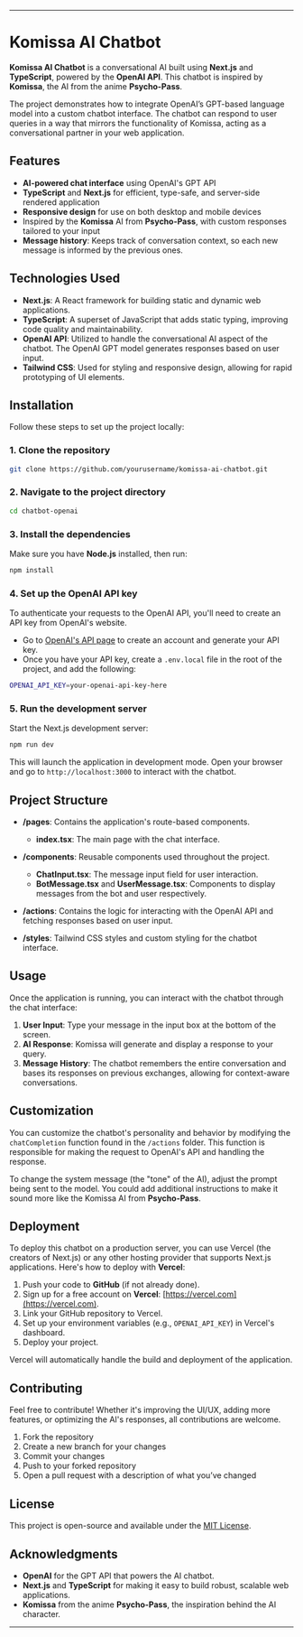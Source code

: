 
---

# **Komissa AI Chatbot**

**Komissa AI Chatbot** is a conversational AI built using **Next.js** and **TypeScript**, powered by the **OpenAI API**. This chatbot is inspired by **Komissa**, the AI from the anime **Psycho-Pass**.

The project demonstrates how to integrate OpenAI’s GPT-based language model into a custom chatbot interface. The chatbot can respond to user queries in a way that mirrors the functionality of Komissa, acting as a conversational partner in your web application.

## **Features**

- **AI-powered chat interface** using OpenAI's GPT API
- **TypeScript** and **Next.js** for efficient, type-safe, and server-side rendered application
- **Responsive design** for use on both desktop and mobile devices
- Inspired by the **Komissa** AI from **Psycho-Pass**, with custom responses tailored to your input
- **Message history**: Keeps track of conversation context, so each new message is informed by the previous ones.

## **Technologies Used**

- **Next.js**: A React framework for building static and dynamic web applications.
- **TypeScript**: A superset of JavaScript that adds static typing, improving code quality and maintainability.
- **OpenAI API**: Utilized to handle the conversational AI aspect of the chatbot. The OpenAI GPT model generates responses based on user input.
- **Tailwind CSS**: Used for styling and responsive design, allowing for rapid prototyping of UI elements.

## **Installation**

Follow these steps to set up the project locally:

### **1. Clone the repository**

```bash
git clone https://github.com/yourusername/komissa-ai-chatbot.git
```

### **2. Navigate to the project directory**

```bash
cd chatbot-openai
```

### **3. Install the dependencies**

Make sure you have **Node.js** installed, then run:

```bash
npm install
```

### **4. Set up the OpenAI API key**

To authenticate your requests to the OpenAI API, you'll need to create an API key from OpenAI's website. 

- Go to [OpenAI's API page](https://beta.openai.com/signup/) to create an account and generate your API key.
- Once you have your API key, create a `.env.local` file in the root of the project, and add the following:

```bash
OPENAI_API_KEY=your-openai-api-key-here
```

### **5. Run the development server**

Start the Next.js development server:

```bash
npm run dev
```

This will launch the application in development mode. Open your browser and go to `http://localhost:3000` to interact with the chatbot.

## **Project Structure**

- **/pages**: Contains the application's route-based components.
  - **index.tsx**: The main page with the chat interface.
  
- **/components**: Reusable components used throughout the project.
  - **ChatInput.tsx**: The message input field for user interaction.
  - **BotMessage.tsx** and **UserMessage.tsx**: Components to display messages from the bot and user respectively.

- **/actions**: Contains the logic for interacting with the OpenAI API and fetching responses based on user input.

- **/styles**: Tailwind CSS styles and custom styling for the chatbot interface.

## **Usage**

Once the application is running, you can interact with the chatbot through the chat interface:

1. **User Input**: Type your message in the input box at the bottom of the screen.
2. **AI Response**: Komissa will generate and display a response to your query.
3. **Message History**: The chatbot remembers the entire conversation and bases its responses on previous exchanges, allowing for context-aware conversations.

## **Customization**

You can customize the chatbot's personality and behavior by modifying the `chatCompletion` function found in the `/actions` folder. This function is responsible for making the request to OpenAI's API and handling the response.

To change the system message (the "tone" of the AI), adjust the prompt being sent to the model. You could add additional instructions to make it sound more like the Komissa AI from **Psycho-Pass**.

## **Deployment**

To deploy this chatbot on a production server, you can use Vercel (the creators of Next.js) or any other hosting provider that supports Next.js applications. Here's how to deploy with **Vercel**:

1. Push your code to **GitHub** (if not already done).
2. Sign up for a free account on **Vercel**: [https://vercel.com](https://vercel.com).
3. Link your GitHub repository to Vercel.
4. Set up your environment variables (e.g., `OPENAI_API_KEY`) in Vercel's dashboard.
5. Deploy your project.

Vercel will automatically handle the build and deployment of the application.

## **Contributing**

Feel free to contribute! Whether it's improving the UI/UX, adding more features, or optimizing the AI's responses, all contributions are welcome.

1. Fork the repository
2. Create a new branch for your changes
3. Commit your changes
4. Push to your forked repository
5. Open a pull request with a description of what you’ve changed

## **License**

This project is open-source and available under the [MIT License](LICENSE).

## **Acknowledgments**

- **OpenAI** for the GPT API that powers the AI chatbot.
- **Next.js** and **TypeScript** for making it easy to build robust, scalable web applications.
- **Komissa** from the anime **Psycho-Pass**, the inspiration behind the AI character.

---